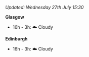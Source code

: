 *Updated: Wednesday 27th July 15:30*

**Glasgow**

* 16h - 3h: :cloud: Cloudy

**Edinburgh**

* 16h - 3h: :cloud: Cloudy
